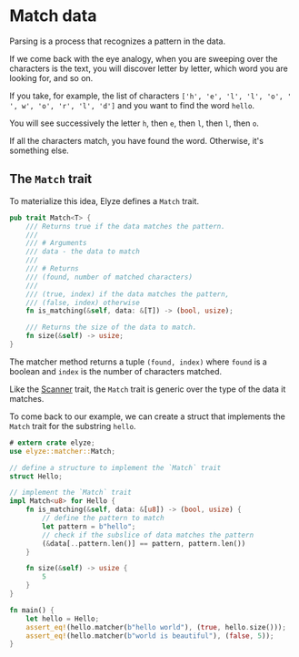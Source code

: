# Match data

Parsing is a process that recognizes a pattern in the data.

If we come back with the eye analogy, when you are sweeping over the characters is the text, you will discover 
letter by letter, which word you are looking for, and so on.

If you take, for example, the list of characters `['h', 'e', 'l', 'l', 'o', ' ', w', 'o', 'r', 'l', 'd']` and you 
want to find the word `hello`.

You will see successively the letter `h`, then `e`, then `l`, then `l`, then `o`.

If all the characters match, you have found the word. Otherwise, it's something else.

## The `Match` trait

To materialize this idea, Elyze defines a `Match` trait.

```rust
pub trait Match<T> {
    /// Returns true if the data matches the pattern.
    ///
    /// # Arguments
    /// data - the data to match
    ///
    /// # Returns
    /// (found, number of matched characters)
    /// 
    /// (true, index) if the data matches the pattern,
    /// (false, index) otherwise
    fn is_matching(&self, data: &[T]) -> (bool, usize);

    /// Returns the size of the data to match.
    fn size(&self) -> usize;
}
```

The matcher method returns a tuple `(found, index)` where `found` is a boolean and `index` is the number of 
characters matched.

Like the [Scanner](scanner.html) trait, the `Match` trait is generic over the type of the data it matches.

To come back to our example, we can create a struct that implements the `Match` trait for the substring `hello`.

```rust
# extern crate elyze;
use elyze::matcher::Match;

// define a structure to implement the `Match` trait
struct Hello;

// implement the `Match` trait
impl Match<u8> for Hello {
    fn is_matching(&self, data: &[u8]) -> (bool, usize) {
        // define the pattern to match
        let pattern = b"hello";
        // check if the subslice of data matches the pattern
        (&data[..pattern.len()] == pattern, pattern.len())
    }

    fn size(&self) -> usize {
        5
    }
}

fn main() {
    let hello = Hello;
    assert_eq!(hello.matcher(b"hello world"), (true, hello.size()));
    assert_eq!(hello.matcher(b"world is beautiful"), (false, 5));
}
```